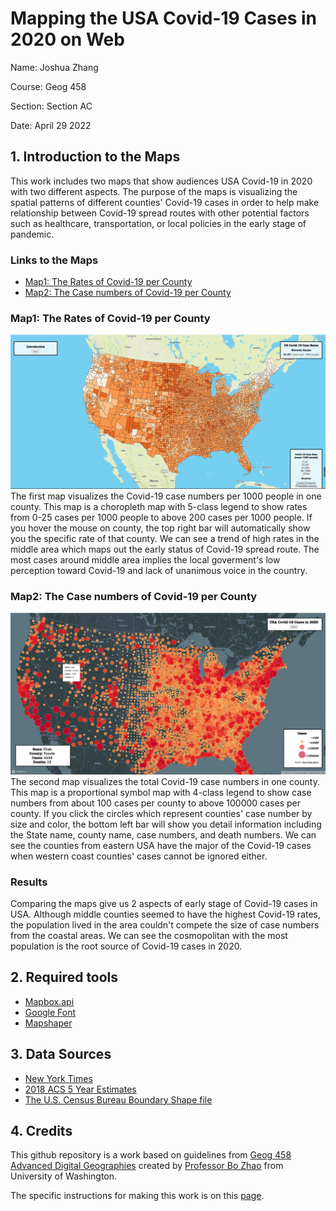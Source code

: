 # Mapping the USA Covid-19 Cases in 2020 on Web

Name: Joshua Zhang

Course: Geog 458

Section: Section AC

Date: April 29 2022

## 1. Introduction to the Maps

This work includes two maps that show audiences USA Covid-19 in 2020 with two different aspects. The purpose of the maps is visualizing the spatial patterns of different counties' Covid-19 cases in order to help make relationship between Covid-19 spread routes with other potential factors such as healthcare, transportation, or local policies in the early stage of pandemic.

### Links to the Maps

* [Map1: The Rates of Covid-19 per County](https://qianhengzhang.github.io/Covid-19WebMapping/map1.html)
* [Map2: The Case numbers of Covid-19 per County](https://qianhengzhang.github.io/Covid-19WebMapping/map2.html)

### Map1: The Rates of Covid-19 per County

![Covid-19 rates screenshot](/img/map1_screenshot.jpg)
The first map visualizes the Covid-19 case numbers per 1000 people in one county. This map is a choropleth map with 5-class legend to show rates from 0-25 cases per 1000 people to above 200 cases per 1000 people. If you hover the mouse on county, the top right bar will automatically show you the specific rate of that county. We can see a trend of high rates in the middle area which maps out the early status of Covid-19 spread route. The most cases around middle area implies the local goverment's low perception toward Covid-19 and lack of unanimous voice in the country.

### Map2: The Case numbers of Covid-19 per County

![Covid-19 Cases screenshot](/img/map2_screenshot.jpg)
The second map visualizes the total Covid-19 case numbers in one county. This map is a proportional symbol map with 4-class legend to show case numbers from about 100 cases per county to above 100000 cases per county. If you click the circles which represent counties' case number by size and color, the bottom left bar will show you detail information including the State name, county name, case numbers, and death numbers. We can see the counties from eastern USA have the major of the Covid-19 cases when western coast counties' cases cannot be ignored either.

### Results

Comparing the maps give us 2 aspects of early stage of Covid-19 cases in USA. Although middle counties seemed to have the highest Covid-19 rates, the population lived in the area couldn't compete the size of case numbers from the coastal areas. We can see the cosmopolitan with the most population is the root source of Covid-19 cases in 2020.

## 2. Required tools

* [Mapbox.api](https://docs.mapbox.com/api/overview/)
* [Google Font](https://fonts.google.com/)
* [Mapshaper](https://mapshaper.org/)

## 3. Data Sources

* [New York Times](https://data.census.gov/cedsci/table?g=0100000US%24050000&d=ACS%205-Year%20Estimates%20Data%20Profiles&tid=ACSDP5Y2018.DP05&hidePreview=true)
* [2018 ACS 5 Year Estimates](https://data.census.gov/cedsci/table?g=0100000US%24050000&d=ACS%205-Year%20Estimates%20Data%20Profiles&tid=ACSDP5Y2018.DP05&hidePreview=true)
* [The U.S. Census Bureau Boundary Shape file](https://www.census.gov/geographies/mapping-files/time-series/geo/carto-boundary-file.html)

## 4. Credits

This github repository is a work based on guidelines from [Geog 458 Advanced Digital Geographies](https://github.com/jakobzhao/geog458) created by [Professor Bo Zhao](https://geography.washington.edu/people/bo-zhao) from University of Washington.

The specific instructions for making this work is on this [page](https://github.com/jakobzhao/geog458/tree/master/labs/lab03).
